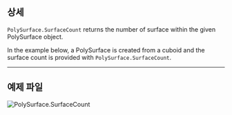## 상세
`PolySurface.SurfaceCount` returns the number of surface within the given PolySurface object.

In the example below, a PolySurface is created from a cuboid and the surface count is provided with `PolySurface.SurfaceCount`.
___
## 예제 파일

![PolySurface.SurfaceCount](./Autodesk.DesignScript.Geometry.PolySurface.SurfaceCount_img.jpg)
